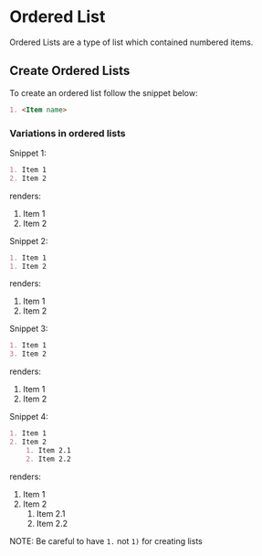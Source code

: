 # Ordered List

Ordered Lists are a type of list which contained numbered items.

## Create Ordered Lists

To create an ordered list follow the snippet below:

```markdown
1. <Item name>
```

### Variations in ordered lists

Snippet 1:

```markdown
1. Item 1
2. Item 2
```

renders:

1. Item 1
2. Item 2

Snippet 2:

```markdown
1. Item 1
1. Item 2
```

renders:

1. Item 1
1. Item 2

Snippet 3:

```markdown
1. Item 1
3. Item 2
```

renders:

1. Item 1
3. Item 2

Snippet 4:

```markdown
1. Item 1
2. Item 2
    1. Item 2.1
    2. Item 2.2
```

renders:

1. Item 1
2. Item 2
    1. Item 2.1
    2. Item 2.2

NOTE: Be careful to have `1.` not `1)` for creating lists
